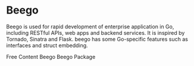 # Beego

Beego is used for rapid development of enterprise application in Go, including RESTful APIs, web apps and backend services. It is inspired by Tornado, Sinatra and Flask. beego has some Go-specific features such as interfaces and struct embedding.

<ResourceGroupTitle>Free Content</ResourceGroupTitle>
<BadgeLink colorScheme='blue' badgeText='Official Website' href='https://beego.vip/'>Beego</BadgeLink>
<BadgeLink colorScheme='blue' badgeText='Official Website' href='https://pkg.go.dev/github.com/nlimpid/beego
'>Beego Package</BadgeLink>
